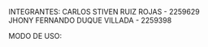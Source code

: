 INTEGRANTES:
CARLOS STIVEN RUIZ ROJAS - 2259629   
JHONY FERNANDO DUQUE VILLADA - 2259398   
  
MODO DE USO:   
  
